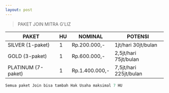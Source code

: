 ```yaml
---
layout: post
---
```


>PAKET JOIN MITRA G'LIZ

PAKET | HU | NOMINAL | POTENSI
------ | ------ | ------ | ------
SILVER (1-paket) | 1 | Rp.200.000,- | 1jt/hari 30jt/bulan
GOLD (3-paket) | 1 | Rp.600.000,- | 2,5jt/hari 75jt/bulan
PLATINUM (7-paket) | 1 | Rp.1.400.000,- | 7,5jt/hari 225jt/bulan

```javascript
Semua paket Join bisa tambah Hak Usaha maksimal 7 HU
```
